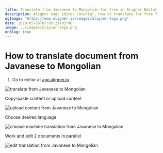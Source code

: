 ```yaml
---
title: Translate from Javanese to Mongolian for free in Aligner Editor
description: Aligner Dual Editor Tutorial. How to translate for free from Javanese to Mongolian. Aligner is multilingual document management platform. 
ogImage: "https://www.aligner.io/images/aligner-logo.png"
date: 2020-05-06T07:09:21+03:00
image: ../images/aligner-logo.png
onBlog: true
---
```


# How to translate document from Javanese to Mongolian

1. Go to editor at [app.aligner.io](https://app.aligner.io "Aligner App web page")

![translate from Javanese to Mongolian](../aligner-blank-editor.png "translate from Javanese to Mongolian")

Copy-paste content or upload content

![upload content from Javanese to Mongolian](../aligner-uploaded-document.png "upload content from Javanese to Mongolian")

Choose desired language

![choose machine translation from Javanese to Mongolian](../aligner-language-dropdown.png "choose machine translation from Javanese to Mongolian")

Work and edit 2 documents in parallel

![edit translation from Javanese to Mongolian](../aligner-double-sitded-editor.png "edit translation from Javanese to Mongolian")

